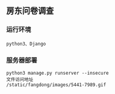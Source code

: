 ## 房东问卷调查

### 运行环境
    python3、Django
    
### 服务器部署
    python3 manage.py runserver --insecure 
    文件访问地址
    /static/fangdong/images/5441-7989.gif
